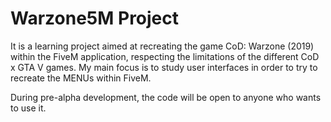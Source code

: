 # Warzone5M Project

It is a learning project aimed at recreating the game CoD: Warzone (2019) within the FiveM application, respecting the limitations of the different CoD x GTA V games. My main focus is to study user interfaces in order to try to recreate the MENUs within FiveM.

During pre-alpha development, the code will be open to anyone who wants to use it.